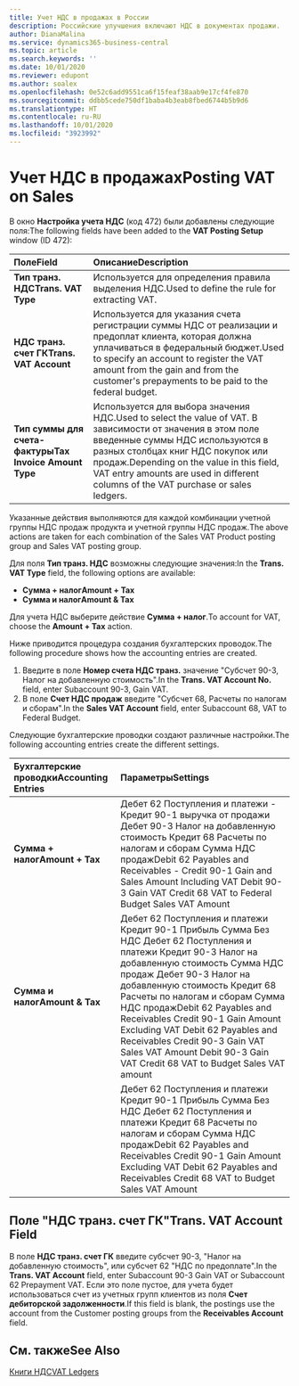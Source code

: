 ```yaml
---
title: Учет НДС в продажах в России
description: Российские улучшения включают НДС в документах продажи.
author: DianaMalina
ms.service: dynamics365-business-central
ms.topic: article
ms.search.keywords: ''
ms.date: 10/01/2020
ms.reviewer: edupont
ms.author: soalex
ms.openlocfilehash: 0e52c6add9551ca6f15feaf38aab9e17cf4fe870
ms.sourcegitcommit: ddbb5cede750df1baba4b3eab8fbed6744b5b9d6
ms.translationtype: HT
ms.contentlocale: ru-RU
ms.lasthandoff: 10/01/2020
ms.locfileid: "3923992"
---
```

# <a name="posting-vat-on-sales"></a><span data-ttu-id="28b79-103">Учет НДС в продажах</span><span class="sxs-lookup"><span data-stu-id="28b79-103">Posting VAT on Sales</span></span>

<span data-ttu-id="28b79-104">В окно **Настройка учета НДС** (код 472) были добавлены следующие поля:</span><span class="sxs-lookup"><span data-stu-id="28b79-104">The following fields have been added to the **VAT Posting Setup** window (ID 472):</span></span>

| <span data-ttu-id="28b79-105">Поле</span><span class="sxs-lookup"><span data-stu-id="28b79-105">Field</span></span>                       | <span data-ttu-id="28b79-106">Описание</span><span class="sxs-lookup"><span data-stu-id="28b79-106">Description</span></span>                                                  |
| :-------------------------- | :----------------------------------------------------------- |
| <span data-ttu-id="28b79-107">**Тип транз. НДС**</span><span class="sxs-lookup"><span data-stu-id="28b79-107">**Trans. VAT Type**</span></span>         | <span data-ttu-id="28b79-108">Используется для определения правила выделения НДС.</span><span class="sxs-lookup"><span data-stu-id="28b79-108">Used to define the rule for extracting VAT.</span></span>                  |
| <span data-ttu-id="28b79-109">**НДС транз. счет ГК**</span><span class="sxs-lookup"><span data-stu-id="28b79-109">**Trans. VAT Account**</span></span>      | <span data-ttu-id="28b79-110">Используется для указания счета регистрации суммы НДС от реализации и предоплат клиента, которая должна уплачиваться в федеральный бюджет.</span><span class="sxs-lookup"><span data-stu-id="28b79-110">Used to specify an account to register the VAT amount from the gain and from the customer's prepayments to be paid to the federal budget.</span></span> |
| <span data-ttu-id="28b79-111">**Тип суммы для счета-фактуры**</span><span class="sxs-lookup"><span data-stu-id="28b79-111">**Tax Invoice Amount Type**</span></span> | <span data-ttu-id="28b79-112">Используется для выбора значения НДС.</span><span class="sxs-lookup"><span data-stu-id="28b79-112">Used to select the value of VAT.</span></span> <span data-ttu-id="28b79-113">В зависимости от значения в этом поле введенные суммы НДС используются в разных столбцах книг НДС покупок или продаж.</span><span class="sxs-lookup"><span data-stu-id="28b79-113">Depending on the value in this field, VAT entry amounts are used in different columns of the VAT purchase or sales ledgers.</span></span> |

<span data-ttu-id="28b79-114">Указанные действия выполняются для каждой комбинации учетной группы НДС продаж продукта и учетной группы НДС продаж.</span><span class="sxs-lookup"><span data-stu-id="28b79-114">The above actions are taken for each combination of the Sales VAT Product posting group and Sales VAT posting group.</span></span> 

<span data-ttu-id="28b79-115">Для поля **Тип транз. НДС** возможны следующие значения:</span><span class="sxs-lookup"><span data-stu-id="28b79-115">In the **Trans. VAT Type** field, the following options are available:</span></span>

- <span data-ttu-id="28b79-116">**Сумма + налог**</span><span class="sxs-lookup"><span data-stu-id="28b79-116">**Amount + Tax**</span></span>
- <span data-ttu-id="28b79-117">**Сумма и налог**</span><span class="sxs-lookup"><span data-stu-id="28b79-117">**Amount & Tax**</span></span>

<span data-ttu-id="28b79-118">Для учета НДС выберите действие **Сумма + налог**.</span><span class="sxs-lookup"><span data-stu-id="28b79-118">To account for VAT, choose the **Amount + Tax** action.</span></span>

<span data-ttu-id="28b79-119">Ниже приводится процедура создания бухгалтерских проводок.</span><span class="sxs-lookup"><span data-stu-id="28b79-119">The following procedure shows how the accounting entries are created.</span></span>

1. <span data-ttu-id="28b79-120">Введите в поле **Номер счета НДС транз.** значение "Субсчет 90-3, Налог на добавленную стоимость".</span><span class="sxs-lookup"><span data-stu-id="28b79-120">In the **Trans. VAT Account No.** field, enter Subaccount 90-3, Gain VAT.</span></span>
2. <span data-ttu-id="28b79-121">В поле **Счет НДС продаж** введите "Субсчет 68, Расчеты по налогам и сборам".</span><span class="sxs-lookup"><span data-stu-id="28b79-121">In the **Sales VAT Account** field, enter Subaccount 68, VAT to Federal Budget.</span></span>

<span data-ttu-id="28b79-122">Следующие бухгалтерские проводки создают различные настройки.</span><span class="sxs-lookup"><span data-stu-id="28b79-122">The following accounting entries create the different settings.</span></span>

 

| <span data-ttu-id="28b79-123">Бухгалтерские проводки</span><span class="sxs-lookup"><span data-stu-id="28b79-123">Accounting Entries</span></span> | <span data-ttu-id="28b79-124">Параметры</span><span class="sxs-lookup"><span data-stu-id="28b79-124">Settings</span></span>                                                     |
| :----------------- | :----------------------------------------------------------- |
| <span data-ttu-id="28b79-125">**Сумма + налог**</span><span class="sxs-lookup"><span data-stu-id="28b79-125">**Amount + Tax**</span></span>   | <span data-ttu-id="28b79-126">Дебет 62 Поступления и платежи - Кредит 90-1 выручка от продажи   Дебет 90-3 Налог на добавленную стоимость   Кредит 68 Расчеты по налогам и сборам   Сумма НДС продаж</span><span class="sxs-lookup"><span data-stu-id="28b79-126">Debit 62 Payables and Receivables - Credit 90-1 Gain and Sales Amount Including VAT   Debit 90-3 Gain VAT   Credit 68 VAT to Federal Budget   Sales VAT Amount</span></span> |
| <span data-ttu-id="28b79-127">**Сумма и налог**</span><span class="sxs-lookup"><span data-stu-id="28b79-127">**Amount & Tax**</span></span>   | <span data-ttu-id="28b79-128">Дебет 62 Поступления и платежи   Кредит 90-1 Прибыль   Сумма Без НДС   Дебет 62 Поступления и платежи   Кредит 90-3 Налог на добавленную стоимость   Сумма НДС продаж   Дебет 90-3 Налог на добавленную стоимость   Кредит 68 Расчеты по налогам и сборам   Сумма НДС продаж</span><span class="sxs-lookup"><span data-stu-id="28b79-128">Debit 62 Payables and Receivables   Credit 90-1 Gain   Amount Excluding VAT   Debit 62 Payables and Receivables   Credit 90-3 Gain VAT   Sales VAT Amount   Debit 90-3 Gain VAT   Credit 68 VAT to Budget   Sales VAT amount</span></span> |
|                    | <span data-ttu-id="28b79-129">Дебет 62 Поступления и платежи   Кредит 90-1 Прибыль   Сумма Без НДС   Дебет 62 Поступления и платежи   Кредит 68 Расчеты по налогам и сборам   Сумма НДС продаж</span><span class="sxs-lookup"><span data-stu-id="28b79-129">Debit 62 Payables and Receivables   Credit 90-1 Gain   Amount Excluding VAT   Debit 62 Payables and Receivables   Credit 68 VAT to Budget   Sales VAT Amount</span></span> |

## <a name="trans-vat-account-field"></a><span data-ttu-id="28b79-130">Поле "НДС транз. счет ГК"</span><span class="sxs-lookup"><span data-stu-id="28b79-130">Trans. VAT Account Field</span></span>

<span data-ttu-id="28b79-131">В поле **НДС транз. счет ГК** введите субсчет 90-3, "Налог на добавленную стоимость", или субсчет 62 "НДС по предоплате".</span><span class="sxs-lookup"><span data-stu-id="28b79-131">In the **Trans. VAT Account** field, enter Subaccount 90-3 Gain VAT or Subaccount 62 Prepayment VAT.</span></span> <span data-ttu-id="28b79-132">Если это поле пустое, для учета будет использоваться счет из учетных групп клиентов из поля **Счет дебиторской задолженности**.</span><span class="sxs-lookup"><span data-stu-id="28b79-132">If this field is blank, the postings use the account from the Customer posting groups from the **Receivables Account** field.</span></span>

## <a name="see-also"></a><span data-ttu-id="28b79-133">См. также</span><span class="sxs-lookup"><span data-stu-id="28b79-133">See Also</span></span>

[<span data-ttu-id="28b79-134">Книги НДС</span><span class="sxs-lookup"><span data-stu-id="28b79-134">VAT Ledgers</span></span>](VAT-Ledgers.md)  
